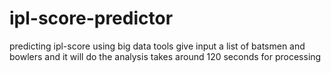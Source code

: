 # ipl-score-predictor
predicting ipl-score using big data tools
give input a list of batsmen and bowlers and it will do the analysis
takes around 120 seconds for processing
